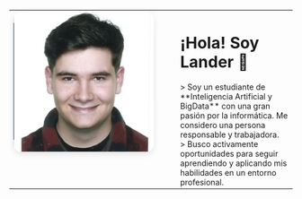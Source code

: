 <table style="border: none; width: 100%;">
  <tr>
    <td width="270" style="vertical-align: top; padding-right: 20px; border: none;">
      <img src="img/Foto_Curri.png" alt="Esta es una foto mía" width="250" style="border-radius: 15px; box-shadow: 0 4px 12px rgba(0,0,0,0.1);">
    </td>
    <td style="vertical-align: top; border: none;">
      <h1>¡Hola! Soy Lander 👋</h1>
      > Soy un estudiante de **Inteligencia Artificial y BigData** con una gran pasión por la informática. Me considero una persona responsable y trabajadora. 
      <br>> Busco activamente oportunidades para seguir aprendiendo y aplicando mis habilidades en un entorno profesional.
    </td>
  </tr>
</table>